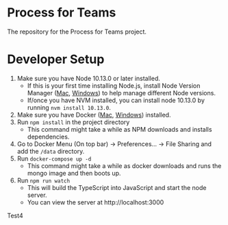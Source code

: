 # Process for Teams

The repository for the Process for Teams project.

# Developer Setup

1. Make sure you have Node 10.13.0 or later installed.
    - If this is your first time installing Node.js, install Node Version Manager ([Mac][nvm-mac], [Windows][nvm-windows]) to help manage different Node versions.
    - If/once you have NVM installed, you can install node 10.13.0 by running `nvm install 10.13.0`.
2. Make sure you have Docker ([Mac][docker-for-mac], [Windows][docker-for-windows]) installed.
3. Run `npm install` in the project directory
    - This command might take a while as NPM downloads and installs dependencies.
4. Go to Docker Menu (On top bar) -> Preferences... -> File Sharing and add the `/data` directory.
5. Run `docker-compose up -d`
    - This command might take a while as docker downloads and runs the mongo image and then boots up.
6. Run `npm run watch`
    - This will build the TypeScript into JavaScript and start the node server.
    - You can view the server at http://localhost:3000

Test4

[docker-for-mac]: https://docs.docker.com/v17.12/docker-for-mac/install/
[docker-for-windows]: https://docs.docker.com/docker-for-windows/install/
[nvm-mac]: https://github.com/creationix/nvm
[nvm-windows]: https://github.com/coreybutler/nvm-windows
